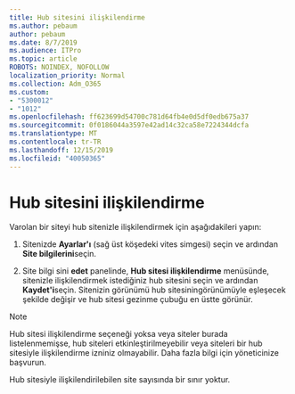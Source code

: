 ```yaml
---
title: Hub sitesini ilişkilendirme
ms.author: pebaum
author: pebaum
ms.date: 8/7/2019
ms.audience: ITPro
ms.topic: article
ROBOTS: NOINDEX, NOFOLLOW
localization_priority: Normal
ms.collection: Adm_O365
ms.custom:
- "5300012"
- "1012"
ms.openlocfilehash: ff623699d54700c781d64fb4e0d5df0edb675a37
ms.sourcegitcommit: 0f0186044a3597e42ad14c32ca58e7224344dcfa
ms.translationtype: MT
ms.contentlocale: tr-TR
ms.lasthandoff: 12/15/2019
ms.locfileid: "40050365"
---
```

# <a name="associate-a-hub-site"></a>Hub sitesini ilişkilendirme

Varolan bir siteyi hub sitenizle ilişkilendirmek için aşağıdakileri yapın:
  
1. Sitenizde **Ayarlar'ı** (sağ üst köşedeki vites simgesi) seçin ve ardından **Site bilgilerini**seçin.

2. Site bilgi sini **edet** panelinde, **Hub sitesi ilişkilendirme** menüsünde, sitenizle ilişkilendirmek istediğiniz hub sitesini seçin ve ardından **Kaydet'i**seçin. Sitenizin görünümü hub sitesiningörünümüyle eşleşecek şekilde değişir ve hub sitesi gezinme çubuğu en üstte görünür.

 > [!Note]
>Hub sitesi ilişkilendirme seçeneği yoksa veya siteler burada listelenmemişse, hub siteleri etkinleştirilmeyebilir veya siteleri bir hub sitesiyle ilişkilendirme izniniz olmayabilir. Daha fazla bilgi için yöneticinize başvurun.
>
>Hub sitesiyle ilişkilendirilebilen site sayısında bir sınır yoktur.
  